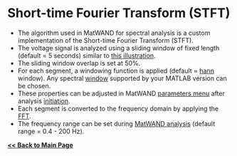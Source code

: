 # Short-time Fourier Transform (STFT)

- The algorithm used in MatWAND for spectral analysis is a custom implementation of the Short-time Fourier Transform (STFT).
- The voltage signal is analyzed using a sliding window of fixed length (default = 5 seconds) similar to 
[this illustration](https://www.mathworks.com/help/signal/ref/iscola_stft.png).
- The sliding window overlap is set at 50%.
- For each segment, a windowing function is applied (default = [hann](https://www.mathworks.com/help/signal/ref/hann.html) window). 
Any spectral [window](https://www.mathworks.com/help/signal/ug/windows.html) supported by your MATLAB version can be chosen.
- These properties can be adjusted in MatWAND [parameters menu](/Images/tutorial/input_parameters_gui.png) after analysis 
[initiation](/Docs/Step-by-Step.md/#2-choose-file-and-analysis-parameters).
- Each segment is converted to the frequency domain by applying the [FFT](https://www.mathworks.com/help/signal/ug/power-spectral-density-estimates-using-fft.html).
- The frequency range can be set during [MatWAND analysis](/Docs/Step-by-Step.md/#4-initiate-spectral-analysis) (default range = 0.4 - 200 Hz).

**[<< Back to Main Page](/README.md)**
